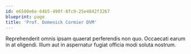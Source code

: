```yaml
---
id: e6580e6e-64b5-490f-8fc9-25e4842f3267
blueprint: page
title: 'Prof. Domenick Cormier DVM'
---
```

Reprehenderit omnis ipsam quaerat perferendis non quo. Occaecati earum in at eligendi. Illum aut in aspernatur fugiat officia modi soluta nostrum.